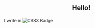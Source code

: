 ## <p align="center">Hello!</p>
I write in ![CSS3 Badge](https://img.shields.io/badge/CSS3-1572B6?logo=css3&logoColor=fff&style=flat-square)
